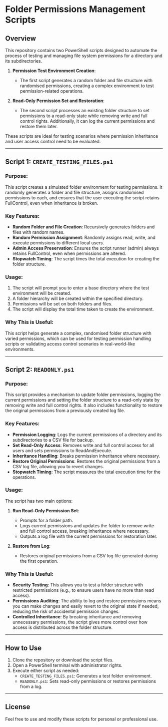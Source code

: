# Folder Permissions Management Scripts

## Overview

This repository contains two PowerShell scripts designed to automate the process of testing and managing file system permissions for a directory and its subdirectories.

1. **Permission Test Environment Creation**:
   - The first script generates a random folder and file structure with randomised permissions, creating a complex environment to test permission-related operations.
   
2. **Read-Only Permission Set and Restoration**:
   - The second script processes an existing folder structure to set permissions to a read-only state while removing write and full control rights. Additionally, it can log the current permissions and restore them later.

These scripts are ideal for testing scenarios where permission inheritance and user access control need to be evaluated.

---

## Script 1: `CREATE_TESTING_FILES.ps1`

### Purpose:
This script creates a simulated folder environment for testing permissions. It randomly generates a folder and file structure, assigns randomised permissions to each, and ensures that the user executing the script retains FullControl, even when inheritance is broken.

### Key Features:
- **Random Folder and File Creation**: Recursively generates folders and files with random names.
- **Random Permission Assignment**: Randomly assigns read, write, and execute permissions to different local users.
- **Admin Access Preservation**: Ensures the script runner (admin) always retains FullControl, even when permissions are altered.
- **Stopwatch Timing**: The script times the total execution for creating the folder structure.

### Usage:
1. The script will prompt you to enter a base directory where the test environment will be created.
2. A folder hierarchy will be created within the specified directory.
3. Permissions will be set on both folders and files.
4. The script will display the total time taken to create the environment.

### Why This is Useful:
This script helps generate a complex, randomised folder structure with varied permissions, which can be used for testing permission handling scripts or validating access control scenarios in real-world-like environments.

---

## Script 2: `READONLY.ps1`

### Purpose:
This script provides a mechanism to update folder permissions, logging the current permissions and setting the folder structure to a read-only state by removing write and full control rights. It also includes functionality to restore the original permissions from a previously created log file.

### Key Features:
- **Permission Logging**: Logs the current permissions of a directory and its subdirectories to a CSV file for backup.
- **Set Read-Only Access**: Removes write and full control access for all users and sets permissions to ReadAndExecute.
- **Inheritance Handling**: Breaks permission inheritance where necessary.
- **Restore Original Permissions**: Restores the original permissions from a CSV log file, allowing you to revert changes.
- **Stopwatch Timing**: The script measures the total execution time for the operations.

### Usage:
The script has two main options:
1. **Run Read-Only Permission Set**: 
   - Prompts for a folder path.
   - Logs current permissions and updates the folder to remove write and full control access, breaking inheritance where necessary.
   - Outputs a log file with the current permissions for restoration later.
   
2. **Restore from Log**: 
   - Restores original permissions from a CSV log file generated during the first operation.
   
### Why This is Useful:
- **Security Testing**: This allows you to test a folder structure with restricted permissions (e.g., to ensure users have no more than read access).
- **Permissions Auditing**: The ability to log and restore permissions means you can make changes and easily revert to the original state if needed, reducing the risk of accidental permission changes.
- **Controlled Inheritance**: By breaking inheritance and removing unnecessary permissions, the script gives more control over how access is distributed across the folder structure.

---

## How to Use

1. Clone the repository or download the script files.
2. Open a PowerShell terminal with administrator rights.
3. Execute either script as needed:
   - `CREATE_TESTING_FILES.ps1`: Generates a test folder environment.
   - `READONLY.ps1`: Sets read-only permissions or restores permissions from a log.

---

## License
Feel free to use and modify these scripts for personal or professional use. 
